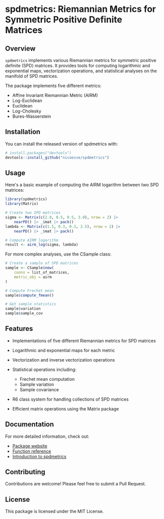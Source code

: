 # spdmetrics: Riemannian Metrics for Symmetric Positive Definite Matrices

<!-- badges: start -->
<!-- [![R-CMD-check](https://github.com/yourusername/spdmetrics/workflows/R-CMD-check/badge.svg)](https://github.com/nicoesve/spdmetrics/actions) -->
<!-- badges: end -->

## Overview

`spdmetrics` implements various Riemannian metrics for symmetric positive definite (SPD) matrices. It provides tools for computing logarithmic and exponential maps, vectorization operations, and statistical analyses on the manifold of SPD matrices.

The package implements five different metrics:
- Affine Invariant Riemannian Metric (AIRM)
- Log-Euclidean
- Euclidean
- Log-Cholesky
- Bures-Wasserstein

## Installation

You can install the released version of spdmetrics with:

```r
# install.packages("devtools")
devtools::install_github("nicoesve/spdmetrics")
```

## Usage
Here's a basic example of computing the AIRM logarithm between two SPD matrices:

```r
library(spdmetrics)
library(Matrix)

# Create two SPD matrices
sigma <- Matrix(c(2.0, 0.5, 0.5, 3.0), nrow = 2) |>
    nearPD() |> _$mat |> pack()
lambda <- Matrix(c(1.5, 0.3, 0.3, 2.5), nrow = 2) |>
    nearPD() |> _$mat |> pack()

# Compute AIRM logarithm
result <- airm_log(sigma, lambda)
```

For more complex analyses, use the CSample class:

```r
# Create a sample of SPD matrices
sample <- CSample$new(
    conns = list_of_matrices,
    metric_obj = airm
)

# Compute Frechet mean
sample$compute_fmean()

# Get sample statistics
sample$variation
sample$sample_cov
```

## Features
* Implementations of five different Riemannian metrics for SPD matrices
* Logarithmic and exponential maps for each metric
* Vectorization and inverse vectorization operations
* Statistical operations including:
    * Frechet mean computation
    * Sample variation
    * Sample covariance

* R6 class system for handling collections of SPD matrices
* Efficient matrix operations using the Matrix package

## Documentation
For more detailed information, check out:

* [Package website](https://nicoesve.github.io/spdmetrics/)
* [Function reference](https://nicoesve.github.io/spdmetrics/reference/)
* [Introduction to spdmetrics](https://nicoesve.github.io/spdmetrics/articles/spdmetrics.html)

## Contributing
Contributions are welcome! Please feel free to submit a Pull Request.

## License
This package is licensed under the MIT License.
